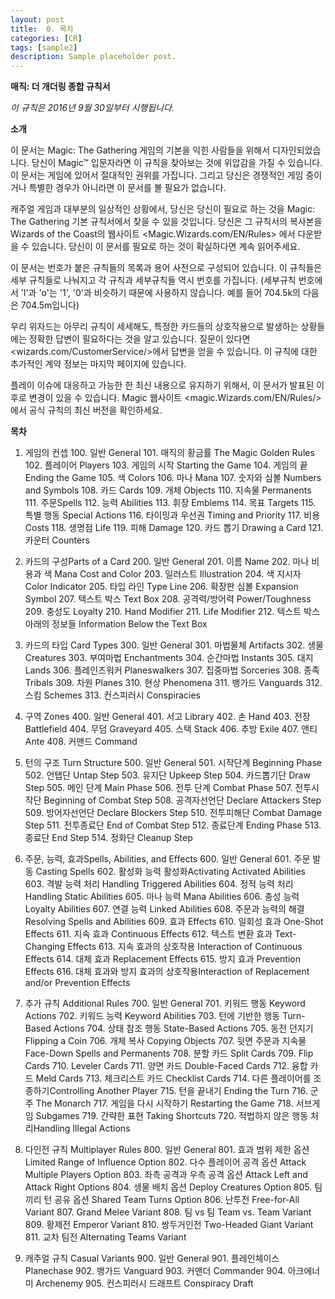 ```yaml
---
layout: post
title:  0. 목차
categories: [CR]
tags: [sample2]
description: Sample placeholder post.
---
```


**매직: 더 개더링 종합 규칙서**

*이 규칙은 2016년 9월 30일부터 시행됩니다.*

**소개**

이 문서는 Magic: The Gathering 게임의 기본을 익힌 사람들을 위해서 디자인되었습니다. 당신이 Magic™ 입문자라면 이 규칙을 찾아보는 것에 위압감을 가질 수 있습니다. 이 문서는 게임에 있어서 절대적인 권위를 가집니다. 그리고 당신은 경쟁적인 게임 중이거나 특별한 경우가 아니라면 이 문서를 볼 필요가 없습니다.

캐주얼 게임과 대부분의 일상적인 상황에서, 당신은 당신이 필요로 하는 것을 Magic: The Gathering 기본 규칙서에서 찾을 수 있을 것입니다. 당신은 그 규칙서의 복사본을 Wizards of the Coast의 웹사이트 <Magic.Wizards.com/EN/Rules> 에서 다운받을 수 있습니다. 당신이 이 문서를 필요로 하는 것이 확실하다면 계속 읽어주세요.

이 문서는 번호가 붙은 규칙들의 목록과 용어 사전으로 구성되어 있습니다. 이 규칙들은 세부 규칙들로 나눠지고 각 규칙과 세부규칙들 역시 번호를 가집니다. (세부규칙 번호에서 'l'과 'o'는 '1', '0'과 비슷하기 때문에 사용하지 않습니다. 예를 들어 704.5k의 다음은 704.5m입니다)

우리 위자드는 아무리 규칙이 세세해도, 특정한 카드들의 상호작용으로 발생하는 상황들에는 정확한 답변이 필요하다는 것을 알고 있습니다. 질문이 있다면 <wizards.com/CustomerService/>에서 답변을 얻을 수 있습니다. 이 규칙에 대한 추가적인 계약 정보는 마지막 페이지에 있습니다.

플레이 이슈에 대응하고 가능한 한 최신 내용으로 유지하기 위해서, 이 문서가 발표된 이후로 변경이 있을 수 있습니다. Magic 웹사이트 <magic.Wizards.com/EN/Rules/>에서 공식 규칙의 최신 버전을 확인하세요.

 
**목차**

1. 게임의 컨셉
   100. 일반 General
   101. 매직의 황금률 The Magic Golden Rules
   102. 플레이어 Players
   103. 게임의 시작 Starting the Game
   104. 게임의 끝 Ending the Game
   105. 색 Colors
   106. 마나 Mana
   107. 숫자와 심볼 Numbers and Symbols
   108. 카드 Cards
   109. 개체 Objects
   110. 지속물 Permanents
   111. 주문Spells
   112. 능력 Abilities
   113. 휘장 Emblems
   114. 목표 Targets
   115. 특별 행동 Special Actions
   116. 타이밍과 우선권 Timing and Priority
   117. 비용 Costs
   118. 생명점 Life
   119. 피해 Damage
   120. 카드 뽑기 Drawing a Card
   121. 카운터 Counters

2. 카드의 구성Parts of a Card
   200. 일반 General
   201. 이름 Name
   202. 마나 비용과 색 Mana Cost and Color
   203. 일러스트 Illustration
   204. 색 지시자 Color Indicator
   205. 타입 라인 Type Line
   206. 확장판 심볼 Expansion Symbol
   207. 텍스트 박스 Text Box
   208. 공격력/방어력 Power/Toughness
   209. 충성도 Loyalty
   210. Hand Modifier
   211. Life Modifier
   212. 텍스트 박스 아래의 정보들 Information Below the Text Box

3. 카드의 타입 Card Types
   300. 일반 General
   301. 마법물체 Artifacts
   302. 생물 Creatures
   303. 부여마법 Enchantments
   304. 순간마법 Instants
   305. 대지 Lands
   306. 플레인즈워커 Planeswalkers
   307. 집중마법 Sorceries
   308. 종족 Tribals
   309. 차원 Planes
   310. 현상 Phenomena
   311. 뱅가드 Vanguards
   312. 스킴 Schemes
   313. 컨스피러시 Conspiracies

4. 구역 Zones
   400. 일반 General
   401. 서고 Library
   402. 손 Hand
   403. 전장 Battlefield
   404. 무덤 Graveyard
   405. 스택 Stack
   406. 추방 Exile
   407. 앤티 Ante
   408. 커맨드 Command

5. 턴의 구조 Turn Structure
   500. 일반 General
   501. 시작단계 Beginning Phase
   502. 언탭단 Untap Step
   503. 유지단 Upkeep Step
   504. 카드뽑기단 Draw Step
   505. 메인 단계 Main Phase
   506. 전투 단계 Combat Phase
   507. 전투시작단 Beginning of Combat Step
   508. 공격자선언단 Declare Attackers Step
   509. 방어자선언단 Declare Blockers Step
   510. 전투피해단 Combat Damage Step
   511. 전투종료단 End of Combat Step
   512. 종료단계 Ending Phase
   513. 종료단 End Step
   514. 정화단 Cleanup Step

6. 주문, 능력, 효과Spells, Abilities, and Effects
   600. 일반 General
   601. 주문 발동 Casting Spells
   602. 활성화 능력 활성화Activating Activated Abilities
   603. 격발 능력 처리 Handling Triggered Abilities
   604. 정적 능력 처리 Handling Static Abilities
   605. 마나 능력 Mana Abilities
   606. 충성 능력 Loyalty Abilities
   607. 연결 능력 Linked Abilities
   608. 주문과 능력의 해결 Resolving Spells and Abilities
   609. 효과 Effects
   610. 일회성 효과 One-Shot Effects
   611. 지속 효과 Continuous Effects
   612. 텍스트 변환 효과 Text-Changing Effects
   613. 지속 효과의 상호작용 Interaction of Continuous Effects
   614. 대체 효과 Replacement Effects
   615. 방지 효과 Prevention Effects
   616. 대체 효과와 방지 효과의 상호작용Interaction of Replacement and/or Prevention Effects

7. 추가 규칙 Additional Rules
   700. 일반 General
   701. 키워드 행동 Keyword Actions
   702. 키워드 능력 Keyword Abilities
   703. 턴에 기반한 행동 Turn-Based Actions
   704. 상태 참조 행동 State-Based Actions
   705. 동전 던지기 Flipping a Coin
   706. 개체 복사 Copying Objects
   707. 뒷면 주문과 지속물 Face-Down Spells and Permanents
   708. 분할 카드 Split Cards
   709. Flip Cards
   710. Leveler Cards
   711. 양면 카드 Double-Faced Cards
   712. 융합 카드 Meld Cards
   713. 체크리스트 카드 Checklist Cards
   714. 다른 플레이어를 조종하기Controlling Another Player
   715. 턴을 끝내기 Ending the Turn
   716. 군주 The Monarch
   717. 게임을 다시 시작하기 Restarting the Game
   718. 서브게임 Subgames
   719. 간략한 표현 Taking Shortcuts
   720. 적법하지 않은 행동 처리Handling Illegal Actions

8. 다인전 규칙 Multiplayer Rules
   800. 일반 General
   801. 효과 범위 제한 옵션 Limited Range of Influence Option
   802. 다수 플레이어 공격 옵션 Attack Multiple Players Option
   803. 좌측 공격과 우측 공격 옵션 Attack Left and Attack Right Options
   804. 생물 배치 옵션 Deploy Creatures Option
   805. 팀끼리 턴 공유 옵션 Shared Team Turns Option
   806. 난투전 Free-for-All Variant
   807. Grand Melee Variant
   808. 팀 vs 팀 Team vs. Team Variant
   809. 황제전 Emperor Variant
   810. 쌍두거인전 Two-Headed Giant Variant
   811. 교차 팀전 Alternating Teams Variant

9. 캐주얼 규칙 Casual Variants
   900. 일반 General
   901. 플레인체이스 Planechase
   902. 뱅가드 Vanguard
   903. 커맨더 Commander
   904. 아크에너미 Archenemy
   905. 컨스피러시 드래프트 Conspiracy Draft

